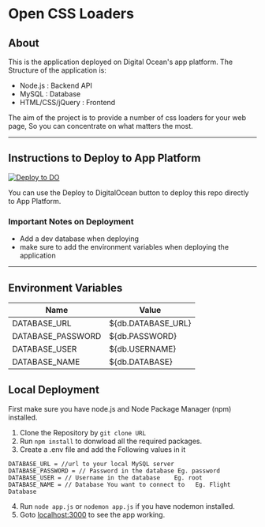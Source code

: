 # Open CSS Loaders

## About

This is the application deployed on Digital Ocean's app platform.
The Structure of the application is:

- Node.js : Backend API
- MySQL : Database
- HTML/CSS/jQuery : Frontend

The aim of the project is to provide a number of css loaders for your web page, So you can concentrate on what matters the most.

---

## Instructions to Deploy to App Platform

[![Deploy to DO](https://mp-assets1.sfo2.digitaloceanspaces.com/deploy-to-do/do-btn-blue-ghost.svg)](https://cloud.digitalocean.com/apps/new?repo=https://github.com/TusharYaar/Open-CSS-Loaders/tree/master)

You can use the Deploy to DigitalOcean button to deploy this repo directly to App Platform.

### Important Notes on Deployment

- Add a dev database when deploying
- make sure to add the environment variables when deploying the application

---

## Environment Variables

| Name              | Value              |
| ----------------- | ------------------ |
| DATABASE_URL      | ${db.DATABASE_URL} |
| DATABASE_PASSWORD | ${db.PASSWORD}     |
| DATABASE_USER     | ${db.USERNAME}     |
| DATABASE_NAME     | ${db.DATABASE}     |

## Local Deployment

First make sure you have node.js and Node Package Manager (npm) installed.

1. Clone the Repository by `git clone URL`
1. Run `npm install` to donwload all the required packages.
1. Create a .env file and add the Following values in it

```
DATABASE_URL = //url to your local MySQL server
DATABASE_PASSWORD = // Password in the database Eg. password
DATABASE_USER = // Username in the database    Eg. root
DATABASE_NAME = // Database You want to connect to   Eg. Flight Database
```

4. Run `node app.js` or `nodemon app.js` if you have nodemon installed.
1. Goto [localhost:3000](http://localhost:3000) to see the app working.
